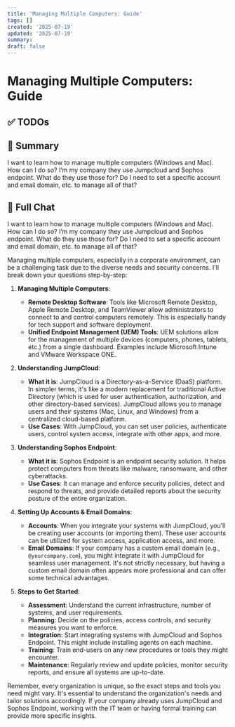 ```yaml
---
title: 'Managing Multiple Computers: Guide'
tags: []
created: '2025-07-19'
updated: '2025-07-19'
summary:
draft: false
---
```


# Managing Multiple Computers: Guide

## ✅ TODOs


## 📌 Summary
I want to learn how to manage multiple computers (Windows and Mac). How can I do so? I’m my company they use Jumpcloud and Sophos endpoint. What do they use those for? Do I need to set a specific account and email domain, etc. to manage all of that?

## 🧠 Full Chat


I want to learn how to manage multiple computers (Windows and Mac). How can I do so? I’m my company they use Jumpcloud and Sophos endpoint. What do they use those for? Do I need to set a specific account and email domain, etc. to manage all of that?

Managing multiple computers, especially in a corporate environment, can be a challenging task due to the diverse needs and security concerns. I'll break down your questions step-by-step:

1. **Managing Multiple Computers**:
   - **Remote Desktop Software**: Tools like Microsoft Remote Desktop, Apple Remote Desktop, and TeamViewer allow administrators to connect to and control computers remotely. This is especially handy for tech support and software deployment.
   - **Unified Endpoint Management (UEM) Tools**: UEM solutions allow for the management of multiple devices (computers, phones, tablets, etc.) from a single dashboard. Examples include Microsoft Intune and VMware Workspace ONE.

2. **Understanding JumpCloud**:
   - **What it is**: JumpCloud is a Directory-as-a-Service (DaaS) platform. In simpler terms, it's like a modern replacement for traditional Active Directory (which is used for user authentication, authorization, and other directory-based services). JumpCloud allows you to manage users and their systems (Mac, Linux, and Windows) from a centralized cloud-based platform.
   - **Use Cases**: With JumpCloud, you can set user policies, authenticate users, control system access, integrate with other apps, and more.

3. **Understanding Sophos Endpoint**:
   - **What it is**: Sophos Endpoint is an endpoint security solution. It helps protect computers from threats like malware, ransomware, and other cyberattacks.
   - **Use Cases**: It can manage and enforce security policies, detect and respond to threats, and provide detailed reports about the security posture of the entire organization.

4. **Setting Up Accounts & Email Domains**:
   - **Accounts**: When you integrate your systems with JumpCloud, you'll be creating user accounts (or importing them). These user accounts can be utilized for system access, application access, and more.
   - **Email Domains**: If your company has a custom email domain (e.g., `@yourcompany.com`), you might integrate it with JumpCloud for seamless user management. It's not strictly necessary, but having a custom email domain often appears more professional and can offer some technical advantages.

5. **Steps to Get Started**:
   - **Assessment**: Understand the current infrastructure, number of systems, and user requirements.
   - **Planning**: Decide on the policies, access controls, and security measures you want to enforce.
   - **Integration**: Start integrating systems with JumpCloud and Sophos Endpoint. This might include installing agents on each machine.
   - **Training**: Train end-users on any new procedures or tools they might encounter.
   - **Maintenance**: Regularly review and update policies, monitor security reports, and ensure all systems are up-to-date.

Remember, every organization is unique, so the exact steps and tools you need might vary. It's essential to understand the organization's needs and tailor solutions accordingly. If your company already uses JumpCloud and Sophos Endpoint, working with the IT team or having formal training can provide more specific insights.